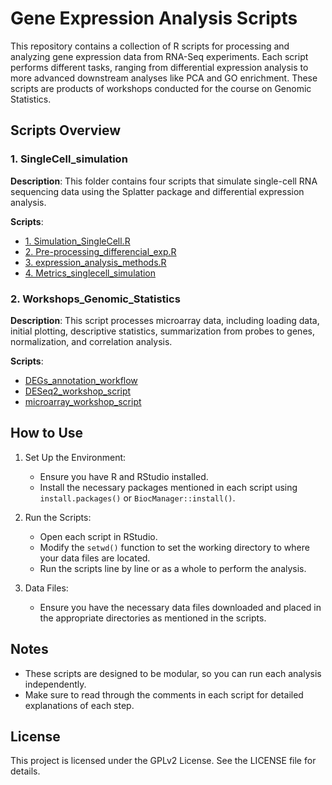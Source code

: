 # Gene Expression Analysis Scripts

This repository contains a collection of R scripts for processing and analyzing gene expression data from RNA-Seq experiments. Each script performs different tasks, ranging from differential expression analysis to more advanced downstream analyses like PCA and GO enrichment. These scripts are products of workshops conducted for the course on Genomic Statistics.

## Scripts Overview

### 1. SingleCell_simulation
**Description**: This folder contains four scripts that simulate single-cell RNA sequencing data using the Splatter package and differential expression analysis.

**Scripts**:
  - [1. Simulation_SingleCell.R](SingleCell_simulation/Simulation_SingleCell.R)
  - [2. Pre-processing_differencial_exp.R](SingleCell_simulation/Pre-processing_differencial_exp.R)
  - [3. expression_analysis_methods.R](SingleCell_simulation/expression_analysis_methods.R)
  - [4. Metrics_singlecell_simulation](SingleCell_simulation/Metrics_singlecell_simulation.R)

### 2. Workshops_Genomic_Statistics
**Description**: This script processes microarray data, including loading data, initial plotting, descriptive statistics, summarization from probes to genes, normalization, and correlation analysis.

**Scripts**:
  - [DEGs_annotation_workflow](Workshops_Genomic_Statistics/DEGs_annotation_workflow.R)
  - [DESeq2_workshop_script](Workshops_Genomic_Statistics/DESeq2_workshop_script.R)
  - [microarray_workshop_script](Workshops_Genomic_Statistics/microarray_workshop_script.R)

## How to Use

1. Set Up the Environment:
   - Ensure you have R and RStudio installed.
   - Install the necessary packages mentioned in each script using `install.packages()` or `BiocManager::install()`.

2. Run the Scripts:
   - Open each script in RStudio.
   - Modify the `setwd()` function to set the working directory to where your data files are located.
   - Run the scripts line by line or as a whole to perform the analysis.

3. Data Files:
   - Ensure you have the necessary data files downloaded and placed in the appropriate directories as mentioned in the scripts.

## Notes

- These scripts are designed to be modular, so you can run each analysis independently.
- Make sure to read through the comments in each script for detailed explanations of each step.


## License

This project is licensed under the GPLv2 License. See the LICENSE file for details.
